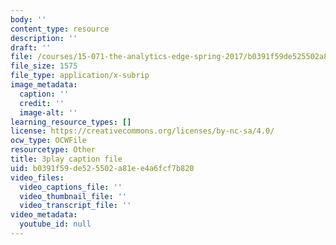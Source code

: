 ```yaml
---
body: ''
content_type: resource
description: ''
draft: ''
file: /courses/15-071-the-analytics-edge-spring-2017/b0391f59de525502a81ee4a6fcf7b820_kTOfGiScMsI.vtt
file_size: 1575
file_type: application/x-subrip
image_metadata:
  caption: ''
  credit: ''
  image-alt: ''
learning_resource_types: []
license: https://creativecommons.org/licenses/by-nc-sa/4.0/
ocw_type: OCWFile
resourcetype: Other
title: 3play caption file
uid: b0391f59-de52-5502-a81e-e4a6fcf7b820
video_files:
  video_captions_file: ''
  video_thumbnail_file: ''
  video_transcript_file: ''
video_metadata:
  youtube_id: null
---
```

